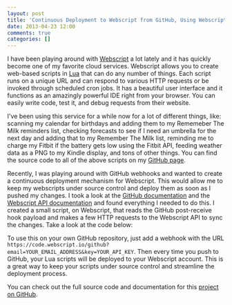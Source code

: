 ```yaml
---
layout: post
title: 'Continuous Deployment to Webscript from GitHub, Using Webscript'
date: 2013-04-23 12:00
comments: true
categories: []
---
```

<p>I have been playing around with <a href="https://www.webscript.io/">Webscript</a> a lot lately and it has quickly become one of my favorite cloud services. Webscript allows you to create web-based scripts in <a href="http://www.lua.org/">Lua</a> that can do any number of things. Each script runs on a unique URL and can respond to various HTTP requests or be invoked through scheduled cron jobs. It has a beautiful user interface and it functions as an amazingly powerful IDE right from your browser. You can easily write code, test it, and debug requests from their website.</p>

<p>I've been using this service for a while now for a lot of different things, like: scanning my calendar for birthdays and adding them to my Rememeber The Milk reminders list, checking forecasts to see if I need an umbrella for the next day and adding that to my Remember The Milk list, reminding me to charge my Fitbit if the battery gets low using the Fitbit API, feeding weather data as a PNG to my Kindle display, and tons of other things. You can find the source code to all of the above scripts on my <a href="https://github.com/mbmccormick">GitHub page</a>.</p>

<p>Recently, I was playing around with GitHub webhooks and wanted to create a continuous deployment mechanism for Webscript. This would allow me to keep my webscripts under source control and deploy them as soon as I pushed my changes. I took a look at the <a href="https://help.github.com/articles/post-receive-hooks">GitHub documentation</a> and the <a href="https://www.webscript.io/documentation#api">Webscript API documentation</a> and found everything I needed to do this. I created a small script, on Webscript, that reads the GitHub post-receive hook payload and makes a few HTTP requests to the Webscript API to sync the changes. Take a look at the code below:</p>

<script src="https://gist.github.com/mbmccormick/5447302.js"> </script>

<p>To use this on your own GitHub repository, just add a webhook with the URL <code>https://code.webscript.io/github?email=YOUR_EMAIL_ADDRESS&key=YOUR_API_KEY</code>. Then every time you push to GitHub, your Lua scripts will be deployed to your Webscript account. This is a great way to keep your scripts under source control and streamline the deployment process.</p>

<p>You can check out the full source code and documentation for this <a href="https://github.com/mbmccormick/webscript-github-hook">project on GitHub</a>.</p>
